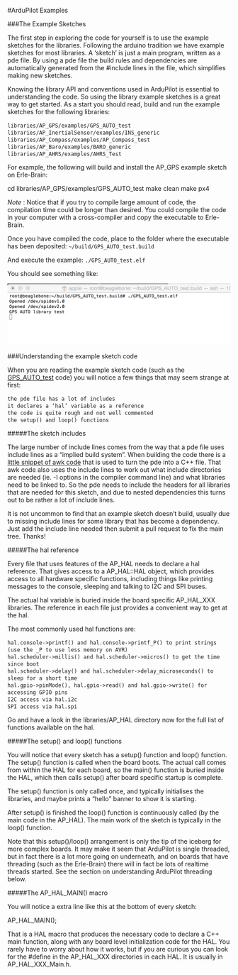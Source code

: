 #ArduPilot Examples


###The Example Sketches

The first step in exploring the code for yourself is to use the example sketches for the libraries. Following the arduino tradition we have example sketches for most libraries. A ‘sketch’ is just a main program, written as a pde file. By using a pde file the build rules and dependencies are automatically generated from the #include lines in the file, which simplifies making new sketches.

Knowing the library API and conventions used in ArduPilot is essential to understanding the code. So using the library example sketches is a great way to get started. As a start you should read, build and run the example sketches for the following libraries:

    libraries/AP_GPS/examples/GPS_AUTO_test
    libraries/AP_InertialSensor/examples/INS_generic
    libraries/AP_Compass/examples/AP_Compass_test
    libraries/AP_Baro/examples/BARO_generic
    libraries/AP_AHRS/examples/AHRS_Test

For example, the following will build and install the AP_GPS example sketch on Erle-Brain:

cd libraries/AP_GPS/examples/GPS_AUTO_test
make clean
make px4

*Note* : Notice that if you try to compile large amount of code, the compilation time could be longer than desired. You could compile the code in your computer with a cross-compiler and copy the executable to Erle-Brain.

Once you have compiled the code, place to the folder where the executable has been deposited:
`~/build/GPS_AUTO_test.build`

And execute the example: `./GPS_AUTO_test.elf `

You should see something like:

![gps_ardupilot](../../img/autopilot/gps_ardupilot.png)

###Understanding the example sketch code

When you are reading the example sketch code (such as the [GPS_AUTO_test](https://github.com/erlerobot/ardupilot/blob/master/libraries/AP_GPS/examples/GPS_AUTO_test/GPS_AUTO_test.pde) code) you will notice a few things that may seem strange at first:

    the pde file has a lot of includes
    it declares a ‘hal’ variable as a reference
    the code is quite rough and not well commented
    the setup() and loop() functions

#####The sketch includes

The large number of include lines comes from the way that a pde file uses include lines as a “implied build system”. When building the code there is a [little snippet of awk code](https://github.com/erlerobot/ardupilot/blob/master/mk/sketch_sources.mk) that is used to turn the pde into a C++ file. That awk code also uses the include lines to work out what include directories are needed (ie. -I options in the compiler command line) and what libraries need to be linked to. So the pde needs to include the headers for all libraries that are needed for this sketch, and due to nested dependencies this turns out to be rather a lot of include lines.

It is not uncommon to find that an example sketch doesn’t build, usually due to missing include lines for some library that has become a dependency. Just add the include line needed then submit a pull request to fix the main tree. Thanks!

#####The hal reference

Every file that uses features of the AP_HAL needs to declare a hal reference. That gives access to a AP_HAL::HAL object, which provides access to all hardware specific functions, including things like printing messages to the console, sleeping and talking to I2C and SPI buses.

The actual hal variable is buried inside the board specific AP_HAL_XXX libraries. The reference in each file just provides a convenient way to get at the hal.

The most commonly used hal functions are:

    hal.console->printf() and hal.console->printf_P() to print strings (use the _P to use less memory on AVR)
    hal.scheduler->millis() and hal.scheduler->micros() to get the time since boot
    hal.scheduler->delay() and hal.scheduler->delay_microseconds() to sleep for a short time
    hal.gpio->pinMode(), hal.gpio->read() and hal.gpio->write() for accessing GPIO pins
    I2C access via hal.i2c
    SPI access via hal.spi

Go and have a look in the libraries/AP_HAL directory now for the full list of functions available on the hal.

#####The setup() and loop() functions

You will notice that every sketch has a setup() function and loop() function. The setup() function is called when the board boots. The actual call comes from within the HAL for each board, so the main() function is buried inside the HAL, which then calls setup() after board specific startup is complete.

The setup() function is only called once, and typically initialises the libraries, and maybe prints a “hello” banner to show it is starting.

After setup() is finished the loop() function is continuously called (by the main code in the AP_HAL). The main work of the sketch is typically in the loop() function.

Note that this setup()/loop() arrangement is only the tip of the iceberg for more complex boards. It may make it seem that ArduPilot is single threaded, but in fact there is a lot more going on underneath, and on boards that have threading (such as the Erle-Brain) there will in fact be lots of realtime threads started. See the section on understanding ArduPilot threading below.

#####The AP_HAL_MAIN() macro

You will notice a extra line like this at the bottom of every sketch:

AP_HAL_MAIN();

That is a HAL macro that produces the necessary code to declare a C++ main function, along with any board level initialization code for the HAL. You rarely have to worry about how it works, but if you are curious you can look for the #define in the AP_HAL_XXX directories in each HAL. It is usually in AP_HAL_XXX_Main.h.

